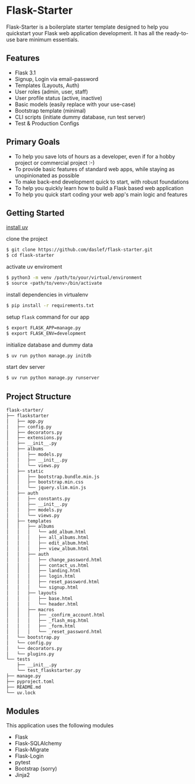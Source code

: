 # Flask-Starter

Flask-Starter is a boilerplate starter template designed to help you quickstart your Flask web application development. It has all the ready-to-use bare minimum essentials.

## Features

- Flask 3.1
- Signup, Login via email-password
- Templates (Layouts, Auth)
- User roles (admin, user, staff)
- User profile status (active, inactive)
- Basic models (easily replace with your use-case)
- Bootstrap template (minimal)
- CLI scripts (initiate dummy database, run test server)
- Test & Production Configs

## Primary Goals

 - To help you save lots of hours as a developer, even if for a hobby project or commercial project :-)
 - To provide basic features of standard web apps, while staying as unopinionated as possible
 - To make back-end development quick to start, with robust foundations
 - To help you quickly learn how to build a Flask based web application
 - To help you quick start coding your web app's main logic and features

## Getting Started

[install uv](https://docs.astral.sh/uv/getting-started/installation/
)

clone the project

```bash
$ git clone https://github.com/daslef/flask-starter.git
$ cd flask-starter
```

activate uv enviroment

```bash
$ python3 -m venv /path/to/your/virtual/environment
$ source <path/to/venv>/bin/activate
```

install dependencies in virtualenv

```bash
$ pip install -r requirements.txt
```

setup `flask` command for our app

```bash
$ export FLASK_APP=manage.py
$ export FLASK_ENV=development
```

initialize database and dummy data

```bash
$ uv run python manage.py initdb
```

start dev server

```bash
$ uv run python manage.py runserver
```

## Project Structure

```bash
flask-starter/
├── flaskstarter
│   ├── app.py
│   ├── config.py
│   ├── decorators.py
│   ├── extensions.py
│   ├── __init__.py
│   ├── albums
│   │   ├── models.py
│   │   ├── __init__.py
│   │   └── views.py
│   ├── static
│   │   ├── bootstrap.bundle.min.js
│   │   ├── bootstrap.min.css
│   │   └── jquery.slim.min.js
│   ├── auth
│   │   ├── constants.py
│   │   ├── __init__.py
│   │   ├── models.py
│   │   └── views.py
│   ├── templates
│   │   ├── albums
│   │   │   └── add_album.html
│   │   │   ├── all_albums.html
│   │   │   ├── edit_album.html
│   │   │   ├── view_album.html
│   │   ├── auth
│   │   │   ├── change_password.html
│   │   │   ├── contact_us.html
│   │   │   ├── landing.html
│   │   │   ├── login.html
│   │   │   ├── reset_password.html
│   │   │   └── signup.html
│   │   ├── layouts
│   │   │   ├── base.html
│   │   │   └── header.html
│   │   ├── macros
│   │   │   ├── _confirm_account.html
│   │   │   ├── _flash_msg.html
│   │   │   ├── _form.html
│   │   │   └── _reset_password.html
│   └── bootstrap.py
│   └── config.py
│   └── decorators.py
│   └── plugins.py
└── tests
    ├── __init__.py
    └── test_flaskstarter.py
├── manage.py
├── pyproject.toml
├── README.md
└── uv.lock
```


## Modules

This application uses the following modules

 - Flask
 - Flask-SQLAlchemy
 - Flask-Migrate
 - Flask-Login
 - pytest
 - Bootstrap (sorry)
 - Jinja2
